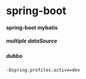 # spring-boot

#### spring-boot mybatis

##### multiple dataSource

##### dubbo 

``
 -Dspring.profiles.active=dev
``